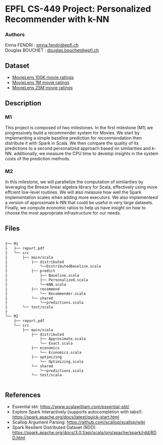 # EPFL CS-449 Project: Personalized Recommender with k-NN
### Authors 
Emna FENDRI : emna.fendri@epfl.ch  
Douglas BOUCHET : douglas.bouchet@epfl.ch  
## Dataset
* [MovieLens 100K movie ratings](https://grouplens.org/datasets/movielens/100k/)
* [MovieLens 1M movie ratings](https://grouplens.org/datasets/movielens/1m/)
* [MovieLens 25M movie ratings](https://grouplens.org/datasets/movielens/25m/)


 
## Description
### M1
This project is composed of two milestones. In the first milestone (M1) we progressively build a recommender system for Movies. We start by implementing a simple baseline prediction for recommendation then distribute it with Spark in Scala. We then compare the quality of its predictions to a second personalized approach based on similarities and k-NN. additionally, we measure the CPU time to develop insights in the system costs of the prediction methods.

### M2
In this milestone, we will parallelize the computation of similarities by leveraging the Breeze linear algebra library for Scala, effectively using more effcient low-level routines. We will also measure how well the Spark implementation scales when adding more executors. We also implementeed a version of approximate k-NN that could be useful in very large datasets. Finally, we compute economic ratios to help us have insight on how to choose the most appropriate infrastructure for our needs.

## Files
```bash

├── M1
├   ├── report.pdf
├   └── src 
├       ├── main/scala
├           ├── distributed
├               └──DistributedBaseline.scala
├           ├── predict
├               ├── Baseline.scala
├               ├── Personalized.scala
├               └──kNN.scala
├           ├── recommend
├               └── Recommender.scala
├           └── shared
├               └──predictions.scala
├       └── test/scala
├    
└── M2
    ├── report.pdf
    └── src 
        ├── main/scala
            ├── distributed
                ├── Approximate.scala
                └── Exact.scala
            ├── economics
                └── Economics.scala
            ├── optimizing
                └── Optimizing.scala
            └── shared
                └──predictions.scala
            └── test/scala
  

```
## References
- Essential sbt: https://www.scalawilliam.com/essential-sbt/  
- Explore Spark Interactively (supports autocompletion with tabs!): https://spark.apache.org/docs/latest/quick-start.html
- Scallop Argument Parsing: https://github.com/scallop/scallop/wiki
- Spark Resilient Distributed Dataset (RDD): https://spark.apache.org/docs/3.0.1/api/scala/org/apache/spark/rdd/RDD.html
